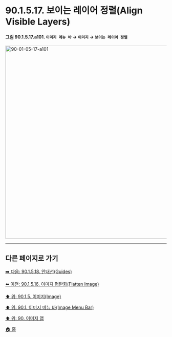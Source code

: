 # 90.1.5.17. 보이는 레이어 정렬(Align Visible Layers)

<a id="90-01-05-17-a101"></a>

#### 그림 90.1.5.17.a101. `이미지 메뉴 바` → `이미지` → `보이는 레이어 정렬`
<img width="977" height="603" alt="90-01-05-17-a101" src="https://github.com/user-attachments/assets/beb9be07-56b3-4056-8309-80b58271727e" />

***

## 다른 페이지로 가기

[➡️ 다음: 90.1.5.18. 안내선(Guides)](./90-01-05-18-guides.md)

[⬅️ 이전: 90.1.5.16. 이미지 평탄화(Flatten Image)](./90-01-05-16-flatten_image.md)

[⬆️ 위: 90.1.5. 이미지(Image)](./90-01-05-00-image.md)

[⬆️ 위: 90.1. 이미지 메뉴 바(Image Menu Bar)](./90-01-00-image-menu-bar.md)

[⬆️ 위: 90. 이미지 맵](./90-00-image-map.md)

[🏠 홈](./00-home.md)